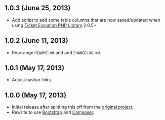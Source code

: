 ## 1.0.3 (June 25, 2013)
- Add script to add some table columns that are now saved/updated when using [Ticket Evolution PHP Library](https://github.com/ticketevolution/ticketevolution-php) 2.0.5+

## 1.0.2 (June 11, 2013)
- Rearrange `README.md` and add `CHANGELOG.md`.

## 1.0.1 (May 17, 2013)
- Adjust navbar links.

## 1.0.0 (May 17, 2013)
- Initial release after splitting this off from the [original project](https://github.com/ticketevolution/ticketevolution-php).
- Rewrite to use [Bootstrap](http://twitter.github.io/bootstrap/) and [Composer](http://getcomposer.org/).
